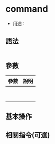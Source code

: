 # command

- 用途：

## 語法

```shell

```

## 參數

| 參數 | 說明 |
| ---- | ---- |
|      |      |
|      |      |
|      |      |
|      |      |
|      |      |
|      |      |
|      |      |
|      |      |
## 基本操作

## 相關指令(可選)
